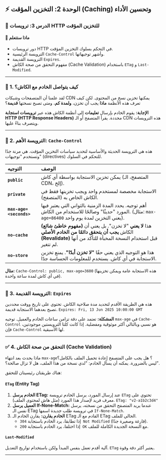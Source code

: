 ## ⚡ الوحدة 2: التخزين المؤقت (Caching) وتحسين الأداء

### 📘 الدرس 3: ترويسات HTTP للتخزين المؤقت

#### 🧠 **ماذا ستتعلم**
* دور ترويسات HTTP في التحكم بسلوك التخزين المؤقت.
* الترويسة الرئيسية `Cache-Control` وأشهر توجيهاتها.
* الترويسة القديمة `Expires`.
* مفهوم التحقق من صحة الكاش (Cache Validation) باستخدام `ETag` و `Last-Modified`.

---
### 🤔 1. كيف يتواصل الخادم مع الكاش؟
لقد علمنا أن المتصفحات وشبكات CDN يمكنها تخزين نسخ من المحتوى. لكن كيف تعرف هذه الأنظمة **ماذا** يجب أن تخزن، **ولمدة كم**، ومتى تصبح نسختها **قديمة**؟

**الإجابة:** يقوم الخادم بإرسال **تعليمات** إلى أنظمة الكاش هذه عبر **ترويسات استجابة HTTP (HTTP Response Headers)** محددة. يقرأ المتصفح أو الـ CDN هذه الترويسات ويتصرف بناءً عليها.

---
### 👑 2. الترويسة الأهم: `Cache-Control`
هذه هي الترويسة الحديثة والأساسية لتحديد سياسات التخزين المؤقت. هي مرنة جدًا وتستخدم "توجيهات" (directives) للتحكم في السلوك.

| التوجيه | الوصف |
| :--- | :--- |
| **`public`** | يمكن تخزين الاستجابة بواسطة أي كاش (المتصفح، الـ CDN، إلخ). |
| **`private`**| الاستجابة مخصصة لمستخدم واحد ويجب تخزينها فقط في الكاش الخاص به (المتصفح). |
| **`max-age=<seconds>`**| أهم توجيه. يحدد المدة الزمنية بالثواني التي يعتبر فيها المورد "حديثًا" وصالحًا للاستخدام من الكاش. (مثال: `max-age=86400` يعني التخزين لمدة يوم واحد). |
| **`no-cache`** | **(مفهوم خاطئ شائع)** هذا **لا يعني** "لا تخزن". بل يعني أن الكاش **يجب أن يتحقق دائمًا من الخادم الأصلي (Revalidate)** قبل استخدام النسخة المخبأة للتأكد من أنها لم تتغير. |
| **`no-store`** | هذا هو التوجيه الذي يعني حقًا **"لا تخزن أبدًا"**. يمنع تخزين الاستجابة في أي كاش. يستخدم للمعلومات الحساسة جدًا. |

**مثال:**
`Cache-Control: public, max-age=3600`
(هذه الاستجابة عامة ويمكن تخزينها في أي كاش لمدة ساعة واحدة).

---
### 📜 3. الترويسة القديمة: `Expires`
هذه هي الطريقة الأقدم لتحديد مدة صلاحية الكاش. تحتوي على تاريخ ووقت محددين تصبح بعدهما الاستجابة قديمة.
`Expires: Fri, 13 Jun 2025 10:00:00 GMT`

**المشكلة:** تعتمد على دقة تزامن ساعات الخادم والعميل. توجيه `max-age` في `Cache-Control` هو نسبي وبالتالي أكثر موثوقية ومفضلية. إذا كانت كلتا الترويستين موجودتين، فإن `Cache-Control` لها الأسبقية.

---
### ✅ 4. التحقق من صحة الكاش (Cache Validation)
ماذا يحدث بعد انتهاء `max-age`؟ هل يجب على المتصفح إعادة تحميل الملف بالكامل؟ ليس بالضرورة. يمكنه أن يسأل الخادم: "لدي نسخة من هذا الملف، هل لا تزال صالحة؟".

هناك طريقتان رئيسيتان للتحقق:

#### **`ETag` (Entity Tag)**
1.  **الخادم يرسل ETag:** عند إرسال المورد، يرسل الخادم ترويسة `ETag` تحتوي على معرف فريد لإصدار هذا المورد (مثل هاش لمحتوى الملف). `ETag: "v2-a1b2c3d4"`
2.  **العميل يرسل If-None-Match:** عندما يريد المتصفح التحقق من نسخته، يرسل نفس الـ ETag في ترويسة طلب جديدة اسمها `If-None-Match`.
3.  **الخادم يقارن:** يقارن الخادم الـ ETag القادم مع الـ ETag الحالي للملف.
    * إذا تطابقا، يرد الخادم باستجابة `304 Not Modified` (فارغة وصغيرة جدًا).
    * إذا اختلفا، يرد الخادم باستجابة `200 OK` مع النسخة الجديدة الكاملة للملف.

#### **`Last-Modified`**
آلية أقدم تعمل بنفس المبدأ ولكن باستخدام تواريخ التعديل. `ETag` يعتبر أكثر دقة وقوة.

---

